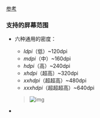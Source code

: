 [参考](https://developer.android.com/guide/practices/screens_support.html)



### 支持的屏幕范围

* 六种通用的密度：
  * *ldpi*（低）~120dpi
  * *mdpi*（中）~160dpi
  * *hdpi*（高）~240dpi
  * *xhdpi*（超高）~320dpi
  * *xxhdpi*（超超高）~480dpi
  * *xxxhdpi*（超超超高）~640dpi

  > ![img](http://upload-images.jianshu.io/upload_images/620698-6f71af11aaad8207?imageMogr2/auto-orient/strip%7CimageView2/2/w/1240)
* ​